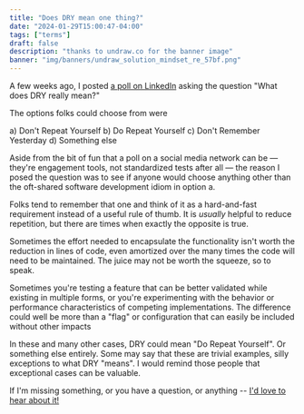 ```yaml
---
title: "Does DRY mean one thing?"
date: "2024-01-29T15:00:47-04:00"
tags: ["terms"]
draft: false
description: "thanks to undraw.co for the banner image"
banner: "img/banners/undraw_solution_mindset_re_57bf.png"
---
```


A few weeks ago, I posted [a poll on LinkedIn](https://www.linkedin.com/feed/update/urn:li:activity:7153370373462343680/) asking the question "What does DRY really mean?"

The options folks could choose from were

a) Don't Repeat Yourself
b) Do Repeat Yourself
c) Don't Remember Yesterday
d) Something else

Aside from the bit of fun that a poll on a social media network can be &mdash; they're engagement tools, not standardized tests after all &mdash; the reason I posed the question was to see if anyone would choose anything other than the oft-shared software development idiom in option a.

Folks tend to remember that one and think of it as a hard-and-fast requirement instead of a useful rule of thumb.
It is _usually_ helpful to reduce repetition, but there are times when exactly the opposite is true.

Sometimes the effort needed to encapsulate the functionality isn't worth the reduction in lines of code, even amortized over the many times the code will need to be maintained.
The juice may not be worth the squeeze, so to speak.

Sometimes you're testing a feature that can be better validated while existing in multiple forms, or you're experimenting with the behavior or performance characteristics of competing implementations. The difference could well be more than a "flag" or configuration that can easily be included without other impacts

In these and many other cases, DRY could mean "Do Repeat Yourself".
Or something else entirely.
Some may say that these are trivial examples, silly exceptions to what DRY "means".
I would remind those people that exceptional cases can be valuable.

If I'm missing something, or you have a question, or anything -- [I'd love to hear about it!](mailto:jgoldfar@gmail.com)
